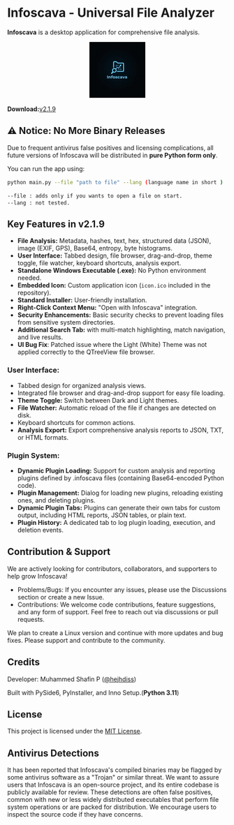 # Infoscava - Universal File Analyzer

**Infoscava** is a desktop application for comprehensive file analysis.

<p align="center">
  <img src="icon.jpg" width="128" height="128" alt="Infoscava Icon">
</p>

**Download:**[v2.1.9](https://github.com/hejhdiss/Infoscava/releases/tag/v2.1.9)

## ⚠️ Notice: No More Binary Releases

Due to frequent antivirus false positives and licensing complications, all future versions of Infoscava will be distributed in **pure Python form only**.

You can run the app using:

```bash
python main.py --file "path to file" --lang (language name in short )
```

```
--file : adds only if you wants to open a file on start.
--lang : not tested.
```

## Key Features in v2.1.9

- **File Analysis:** Metadata, hashes, text, hex, structured data (JSON), image (EXIF, GPS), Base64, entropy, byte histograms.
- **User Interface:** Tabbed design, file browser, drag-and-drop, theme toggle, file watcher, keyboard shortcuts, analysis export.
- **Standalone Windows Executable (.exe):** No Python environment needed.
- **Embedded Icon:** Custom application icon (`icon.ico` included in the repository).
- **Standard Installer:** User-friendly installation.
- **Right-Click Context Menu:** "Open with Infoscava" integration.
- **Security Enhancements:** Basic security checks to prevent loading files from sensitive system directories.
- **Additional Search Tab:** with multi-match highlighting, match navigation, and live results.
- **UI Bug Fix**: Patched issue where the Light (White) Theme was not applied correctly to the QTreeView file browser.

### User Interface:

- Tabbed design for organized analysis views.
- Integrated file browser and drag-and-drop support for easy file loading.
- **Theme Toggle:** Switch between Dark and Light themes.
- **File Watcher:** Automatic reload of the file if changes are detected on disk.
- Keyboard shortcuts for common actions.
- **Analysis Export:** Export comprehensive analysis reports to JSON, TXT, or HTML formats.

### Plugin System:

- **Dynamic Plugin Loading:** Support for custom analysis and reporting plugins defined by .infoscava files (containing Base64-encoded Python code).
- **Plugin Management:** Dialog for loading new plugins, reloading existing ones, and deleting plugins.
- **Dynamic Plugin Tabs:** Plugins can generate their own tabs for custom output, including HTML reports, JSON tables, or plain text.
- **Plugin History:** A dedicated tab to log plugin loading, execution, and deletion events.

## Contribution & Support

We are actively looking for contributors, collaborators, and supporters to help grow Infoscava!

- Problems/Bugs: If you encounter any issues, please use the Discussions section or create a new Issue.
- Contributions: We welcome code contributions, feature suggestions, and any form of support. Feel free to reach out via discussions or pull requests.

We plan to create a Linux version and continue with more updates and bug fixes. Please support and contribute to the community.

## Credits

Developer: Muhammed Shafin P ([@hejhdiss](https://github.com/hejhdiss))

Built with PySide6, PyInstaller, and Inno Setup.(**Python 3.11**)

## License

This project is licensed under the [MIT License](LICENSE.txt).

## Antivirus Detections

It has been reported that Infoscava's compiled binaries may be flagged by some antivirus software as a "Trojan" or similar threat. We want to assure users that Infoscava is an open-source project, and its entire codebase is publicly available for review. These detections are often false positives, common with new or less widely distributed executables that perform file system operations or are packed for distribution. We encourage users to inspect the source code if they have concerns.